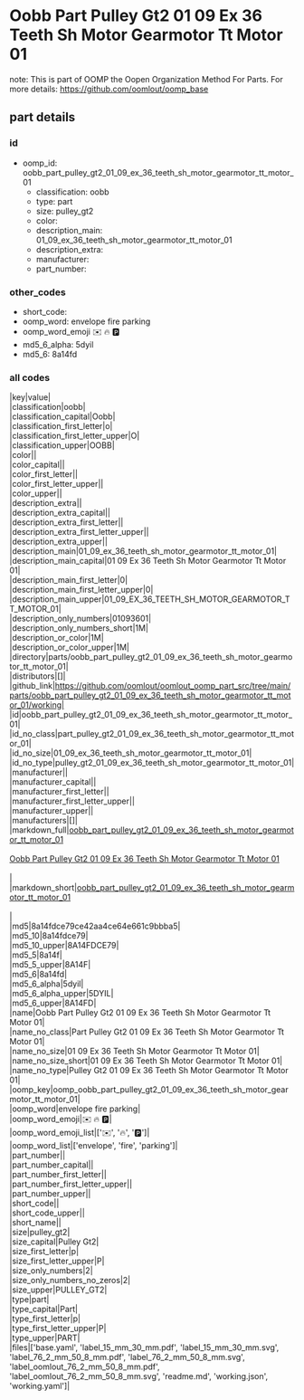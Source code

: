 # Oobb Part Pulley Gt2 01 09 Ex 36 Teeth Sh Motor Gearmotor Tt Motor 01  

note: This is part of OOMP the Oopen Organization Method For Parts. For more details: https://github.com/oomlout/oomp_base

##  part details





### id
* oomp_id: oobb_part_pulley_gt2_01_09_ex_36_teeth_sh_motor_gearmotor_tt_motor_01
  * classification: oobb
  * type: part
  * size: pulley_gt2
  * color: 
  * description_main: 01_09_ex_36_teeth_sh_motor_gearmotor_tt_motor_01
  * description_extra: 
  * manufacturer: 
  * part_number: 

### other_codes
* short_code: 
* oomp_word: envelope fire parking
* oomp_word_emoji :envelope: :fire: :parking:
* md5_6_alpha: 5dyil
* md5_6: 8a14fd

### all codes 
|key|value|  
|classification|oobb|  
|classification_capital|Oobb|  
|classification_first_letter|o|  
|classification_first_letter_upper|O|  
|classification_upper|OOBB|  
|color||  
|color_capital||  
|color_first_letter||  
|color_first_letter_upper||  
|color_upper||  
|description_extra||  
|description_extra_capital||  
|description_extra_first_letter||  
|description_extra_first_letter_upper||  
|description_extra_upper||  
|description_main|01_09_ex_36_teeth_sh_motor_gearmotor_tt_motor_01|  
|description_main_capital|01 09 Ex 36 Teeth Sh Motor Gearmotor Tt Motor 01|  
|description_main_first_letter|0|  
|description_main_first_letter_upper|0|  
|description_main_upper|01_09_EX_36_TEETH_SH_MOTOR_GEARMOTOR_TT_MOTOR_01|  
|description_only_numbers|01093601|  
|description_only_numbers_short|1M|  
|description_or_color|1M|  
|description_or_color_upper|1M|  
|directory|parts/oobb_part_pulley_gt2_01_09_ex_36_teeth_sh_motor_gearmotor_tt_motor_01|  
|distributors|[]|  
|github_link|https://github.com/oomlout/oomlout_oomp_part_src/tree/main/parts/oobb_part_pulley_gt2_01_09_ex_36_teeth_sh_motor_gearmotor_tt_motor_01/working|  
|id|oobb_part_pulley_gt2_01_09_ex_36_teeth_sh_motor_gearmotor_tt_motor_01|  
|id_no_class|part_pulley_gt2_01_09_ex_36_teeth_sh_motor_gearmotor_tt_motor_01|  
|id_no_size|01_09_ex_36_teeth_sh_motor_gearmotor_tt_motor_01|  
|id_no_type|pulley_gt2_01_09_ex_36_teeth_sh_motor_gearmotor_tt_motor_01|  
|manufacturer||  
|manufacturer_capital||  
|manufacturer_first_letter||  
|manufacturer_first_letter_upper||  
|manufacturer_upper||  
|manufacturers|[]|  
|markdown_full|[oobb_part_pulley_gt2_01_09_ex_36_teeth_sh_motor_gearmotor_tt_motor_01](https://github.com/oomlout/oomlout_oomp_part_src/tree/main/parts/oobb_part_pulley_gt2_01_09_ex_36_teeth_sh_motor_gearmotor_tt_motor_01/working)<br>[](https://github.com/oomlout/oomlout_oomp_part_src/tree/main/parts/oobb_part_pulley_gt2_01_09_ex_36_teeth_sh_motor_gearmotor_tt_motor_01/working)<br>[Oobb Part Pulley Gt2 01 09 Ex 36 Teeth Sh Motor Gearmotor Tt Motor 01](https://github.com/oomlout/oomlout_oomp_part_src/tree/main/parts/oobb_part_pulley_gt2_01_09_ex_36_teeth_sh_motor_gearmotor_tt_motor_01/working)<br><br>|  
|markdown_short|[oobb_part_pulley_gt2_01_09_ex_36_teeth_sh_motor_gearmotor_tt_motor_01](https://github.com/oomlout/oomlout_oomp_part_src/tree/main/parts/oobb_part_pulley_gt2_01_09_ex_36_teeth_sh_motor_gearmotor_tt_motor_01/working)<br><br>|  
|md5|8a14fdce79ce42aa4ce64e661c9bbba5|  
|md5_10|8a14fdce79|  
|md5_10_upper|8A14FDCE79|  
|md5_5|8a14f|  
|md5_5_upper|8A14F|  
|md5_6|8a14fd|  
|md5_6_alpha|5dyil|  
|md5_6_alpha_upper|5DYIL|  
|md5_6_upper|8A14FD|  
|name|Oobb Part Pulley Gt2 01 09 Ex 36 Teeth Sh Motor Gearmotor Tt Motor 01|  
|name_no_class|Part Pulley Gt2 01 09 Ex 36 Teeth Sh Motor Gearmotor Tt Motor 01|  
|name_no_size|01 09 Ex 36 Teeth Sh Motor Gearmotor Tt Motor 01|  
|name_no_size_short|01 09 Ex 36 Teeth Sh Motor Gearmotor Tt Motor 01|  
|name_no_type|Pulley Gt2 01 09 Ex 36 Teeth Sh Motor Gearmotor Tt Motor 01|  
|oomp_key|oomp_oobb_part_pulley_gt2_01_09_ex_36_teeth_sh_motor_gearmotor_tt_motor_01|  
|oomp_word|envelope fire parking|  
|oomp_word_emoji|:envelope: :fire: :parking:|  
|oomp_word_emoji_list|[':envelope:', ':fire:', ':parking:']|  
|oomp_word_list|['envelope', 'fire', 'parking']|  
|part_number||  
|part_number_capital||  
|part_number_first_letter||  
|part_number_first_letter_upper||  
|part_number_upper||  
|short_code||  
|short_code_upper||  
|short_name||  
|size|pulley_gt2|  
|size_capital|Pulley Gt2|  
|size_first_letter|p|  
|size_first_letter_upper|P|  
|size_only_numbers|2|  
|size_only_numbers_no_zeros|2|  
|size_upper|PULLEY_GT2|  
|type|part|  
|type_capital|Part|  
|type_first_letter|p|  
|type_first_letter_upper|P|  
|type_upper|PART|  
|files|['base.yaml', 'label_15_mm_30_mm.pdf', 'label_15_mm_30_mm.svg', 'label_76_2_mm_50_8_mm.pdf', 'label_76_2_mm_50_8_mm.svg', 'label_oomlout_76_2_mm_50_8_mm.pdf', 'label_oomlout_76_2_mm_50_8_mm.svg', 'readme.md', 'working.json', 'working.yaml']|  
